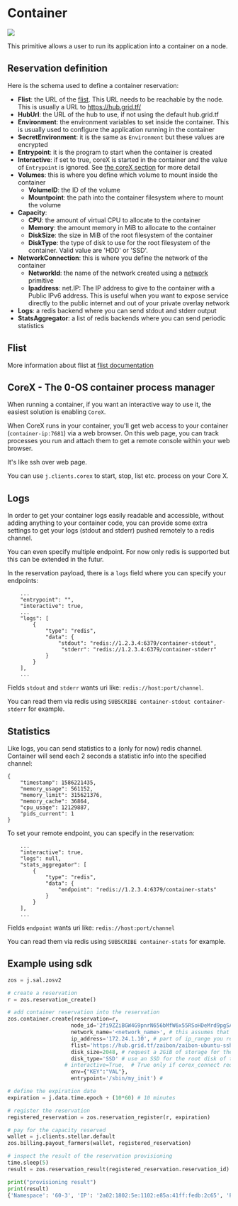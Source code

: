 # Container

![](./img/containers_real.png)

This primitive allows a user to run its application into a container on a node.

## Reservation definition

Here is the schema used to define a container reservation:

- **Flist**: the URL of the [flist](#flist). This URL needs to be reachable by
the node. This is usually a URL to https://hub.grid.tf/
- **HubUrl**: the URL of the hub to use, if not using the default hub.grid.tf
- **Environment**: the environment variables to set inside the container. This
is usually used to configure the application running in the container
- **SecretEnvironment**: it is the same as `Environment` but these values are encrypted
- **Entrypoint**: it is the program to start when the container is created
- **Interactive**: if set to true, coreX is started in the container and the value
of `Entrypoint` is ignored. See [the coreX section](corex---the-0-os-container-process-manager)
for more detail
- **Volumes**: this is where you define which volume to mount inside the container
  - **VolumeID**: the ID of the volume
  - **Mountpoint**: the path into the container filesystem where to mount the volume
- **Capacity**:
  - **CPU**: the amount of virtual CPU to allocate to the container
  - **Memory**: the amount memory in MiB to allocate to the container
  - **DiskSize**: the size in MiB of the root filesystem of the container
  - **DiskType**: the type of disk to use for the root filesystem of the container.
  Valid value are 'HDD' or 'SSD'.
- **NetworkConnection**: this is where you define the network of the container
  - **NetworkId**: the name of the network created using a [network](network.md)
  primitive
  - **Ipaddress**: net.IP: The IP address to give to the container
  with a Public IPv6 address. This is useful when you want to expose service directly
  to the public internet and out of your private overlay network
- **Logs**: a redis backend where you can send stdout and stderr output
- **StatsAggregator**: a list of redis backends where you can send periodic statistics

## Flist

More information about flist at [flist documentation](architecture_flist.md)

## CoreX - The 0-OS container process manager

When running a container, if you want an interactive way to use it, the easiest solution is enabling `CoreX`.

When CoreX runs in your container, you'll get web access to your container (`container-ip:7681`) via a web browser.
On this web page, you can track processes you run and attach them to get a remote console within your web browser.

It's like ssh over web page.

You can use `j.clients.corex` to start, stop, list etc. process on your Core X.

## Logs

In order to get your container logs easily readable and accessible, without adding anything to your container code, you can
provide some extra settings to get your logs (stdout and stderr) pushed remotely to a redis channel.

You can even specify multiple endpoint. For now only redis is supported but this can be extended in the futur.

In the reservation payload, there is a `logs` field where you can specify your endpoints:

```
    ...
    "entrypoint": "",
    "interactive": true,
    ...
    "logs": [
        {
            "type": "redis",
            "data": {
                "stdout": "redis://1.2.3.4:6379/container-stdout",
                 "stderr": "redis://1.2.3.4:6379/container-stderr"
            }
        }
    ],
    ...
```

Fields `stdout` and `stderr` wants uri like: `redis://host:port/channel`.

You can read them via redis using `SUBSCRIBE container-stdout container-stderr` for example.

## Statistics

Like logs, you can send statistics to a (only for now) redis channel. Container will send each 2 seconds a statistic info into
the specified channel:
```
{
    "timestamp": 1586221435,
    "memory_usage": 561152,
    "memory_limit": 315621376,
    "memory_cache": 36864,
    "cpu_usage": 12129887,
    "pids_current": 1
}
```

To set your remote endpoint, you can specify in the reservation:
```
    ...
    "interactive": true,
    "logs": null,
    "stats_aggregator": [
        {
            "type": "redis",
            "data": {
                "endpoint": "redis://1.2.3.4:6379/container-stats"
            }
        }
    ],
    ...
```

Fields `endpoint` wants uri like: `redis://host:port/channel`

You can read them via redis using `SUBSCRIBE container-stats` for example.

## Example using sdk

```python
zos = j.sal.zosv2

# create a reservation
r = zos.reservation_create()

# add container reservation into the reservation
zos.container.create(reservation=r,
                    node_id='2fi9ZZiBGW4G9pnrN656bMfW6x55RSoHDeMrd9pgSA8T', # one of the node_id s that is part of the network
                    network_name='<network_name>', # this assumes that this network is already provisioned on the node
                    ip_address='172.24.1.10', # part of ip_range you reserved for your network xxx.xxx.1.10
                    flist='https://hub.grid.tf/zaibon/zaibon-ubuntu-ssh-0.0.2.flist', # flist of the container you want to install,
                    disk_size=2048, # request a 2GiB of storage for the root disk for the container
                    disk_type='SSD' # use an SSD for the root disk of the container
                  # interactive=True,  # True only if corex_connect required, default false
                    env={"KEY":"VAL"},
                    entrypoint='/sbin/my_init') #

# define the expiration date
expiration = j.data.time.epoch + (10*60) # 10 minutes

# register the reservation
registered_reservation = zos.reservation_register(r, expiration)

# pay for the capacity reserved
wallet = j.clients.stellar.default
zos.billing.payout_farmers(wallet, registered_reservation)

# inspect the result of the reservation provisioning
time.sleep(5)
result = zos.reservation_result(registered_reservation.reservation_id)

print("provisioning result")
print(result)
{'Namespace': '60-3', 'IP': '2a02:1802:5e:1102:e85a:41ff:fedb:2c65', 'Port': 9900}
```

